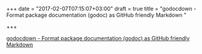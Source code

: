+++
date = "2017-02-07T07:15:07+03:00"
draft = true
title = "godocdown - Format package documentation (godoc) as GitHub friendly Markdown "

+++

<p><a href="https://t.co/Lf0lzIHyxs">godocdown - Format package documentation (godoc) as GitHub friendly Markdown </a></p>
